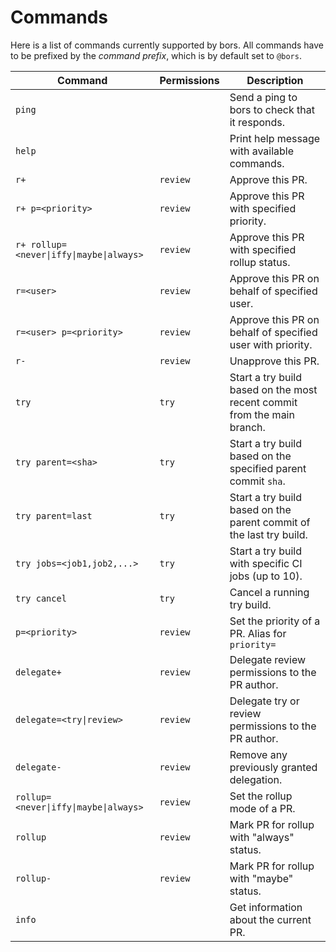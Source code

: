 # Commands
Here is a list of commands currently supported by bors. All commands have to be prefixed by the *command prefix*,
which is by default set to `@bors`.

| **Command**                              | **Permissions** | **Description**                                                                    |
|------------------------------------------|-----------------|------------------------------------------------------------------------------------|
| `ping`                                   |                 | Send a ping to bors to check that it responds.                                     |
| `help`                                   |                 | Print help message with available commands.                                        |
| `r+`                                     | `review`        | Approve this PR.                                                                   |
| `r+ p=<priority>`                        | `review`        | Approve this PR with specified priority.                                           |
| `r+ rollup=<never\|iffy\|maybe\|always>` | `review`        | Approve this PR with specified rollup status.                                      |
| `r=<user>`                               | `review`        | Approve this PR on behalf of specified user.                                       |
| `r=<user> p=<priority>`                  | `review`        | Approve this PR on behalf of specified user with priority.                         |
| `r-`                                     | `review`        | Unapprove this PR.                                                                 |
| `try`                                    | `try`           | Start a try build based on the most recent commit from the main branch.            |
| `try parent=<sha>`                       | `try`           | Start a try build based on the specified parent commit `sha`.                      |
| `try parent=last`                        | `try`           | Start a try build based on the parent commit of the last try build.                |
| `try jobs=<job1,job2,...>`               | `try`           | Start a try build with specific CI jobs (up to 10).                                |
| `try cancel`                             | `try`           | Cancel a running try build.                                                        |
| `p=<priority>`                           | `review`        | Set the priority of a PR. Alias for `priority=`                                    |
| `delegate+`                              | `review`        | Delegate review permissions to the PR author.                                      |
| `delegate=<try\|review>`                 | `review`        | Delegate try or review permissions to the PR author.                               |
| `delegate-`                              | `review`        | Remove any previously granted delegation.                                          |
| `rollup=<never\|iffy\|maybe\|always>`    | `review`        | Set the rollup mode of a PR.                                                       |
| `rollup`                                 | `review`        | Mark PR for rollup with "always" status.                                           |
| `rollup-`                                | `review`        | Mark PR for rollup with "maybe" status.                                            |
| `info`                                   |                 | Get information about the current PR.                                              |
